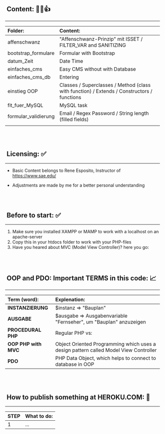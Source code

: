 ## &nbsp;Content: 💬😀👍
***
| Folder: |  Content:  | 
|:--------------| :--------------|
|affenschwanz| "Affenschwanz-Prinzip" mit ISSET / FILTER_VAR and SANITIZING |
|bootstrap_formulare| Formular with Bootstrap |
|datum_Zeit| Date Time |
|einfaches_cms| Easy CMS without with Database |
|einfaches_cms_db| Entering |
|einstieg OOP| Classes / Superclasses / Method (class with function) / Extends / Constructors / functions|
|fit_fuer_MySQL| MySQL task|
|formular_validierung| Email / Regex Password / String length (filled fields)|
|||

<br>
<br>


## &nbsp;Licensing: ✅ 
***
* Basic Content belongs to Rene Esposito, Instructor of 
https://www.sae.edu/

* Adjustments are made by me for a better personal understanding

<br>
<br>

## &nbsp;Before to start: ✅ 
***
1) Make sure you installed XAMPP or MAMP to work with a localhost on an apache-server
2) Copy this in your htdocs folder to work with your PHP-files
3) Have you heared about MVC (Model View Controller)? here you go:


<br>
<br>

## &nbsp;OOP and PDO: Important TERMS in this code: 📈
***
| Term (word): |  Explenation:  | 
|:--------------| :--------------|
|**INSTANZIERUNG**| $instanz => "Bauplan" |
|**AUSGABE**| $ausgabe => Ausgabenvariable "Fernseher", um "Bauplan" anzuzeigen |
|**PROCEDURAL PHP**| Regular PHP vs: |
|**OOP PHP with MVC**| Object Oriented Programming which uses a design pattern called Model View Controller |
|**PDO**| PHP Data Object, which helps to connect to database in OOP |



<br>
<br>

## &nbsp;How to publish something at HEROKU.COM: 📩
***
| STEP |  What to do:  | 
|:--------------| :--------------|
|1| ... |


